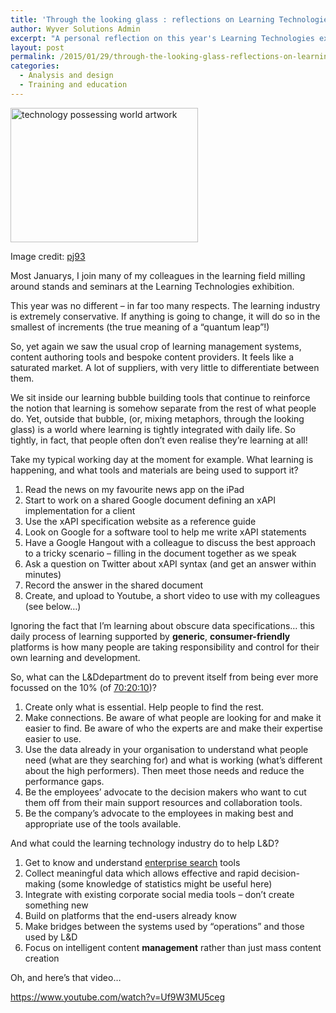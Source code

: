 ```yaml
---
title: 'Through the looking glass : reflections on Learning Technologies 2015'
author: Wyver Solutions Admin
excerpt: "A personal reflection on this year's Learning Technologies exhibition and the rut we seem to be in."
layout: post
permalink: /2015/01/29/through-the-looking-glass-reflections-on-learning-technologies-2015/
categories:
  - Analysis and design
  - Training and education
---
```

<div id="attachment_1241" style="width: 310px" class="wp-caption alignright">
  <a href="http://www.wyversolutions.co.uk/cms/wp-content/uploads/2015/01/technology_possessing_world_by_pj93-d4809z7.jpg"><img class="size-medium wp-image-1241" src="http://www.wyversolutions.co.uk/cms/wp-content/uploads/2015/01/technology_possessing_world_by_pj93-d4809z7-300x215.jpg" alt="technology possessing world artwork" width="300" height="215" /></a>
  
  <p class="wp-caption-text">
    Image credit: <a href="http://pj93.deviantart.com/art/Technology-possessing-World-255314563" target="_blank">pj93</a>
  </p>
</div>

Most Januarys, I join many of my colleagues in the learning field milling around stands and seminars at the Learning Technologies exhibition.

This year was no different &#8211; in far too many respects. The learning industry is extremely conservative. If anything is going to change, it will do so in the smallest of increments (the true meaning of a &#8220;quantum leap&#8221;!)

So, yet again we saw the usual crop of learning management systems, content authoring tools and bespoke content providers. It feels like a saturated market. A lot of suppliers, with very little to differentiate between them.

We sit inside our learning bubble building tools that continue to reinforce the notion that learning is somehow separate from the rest of what people do. Yet, outside that bubble, (or, mixing metaphors, through the looking glass) is a world where learning is tightly integrated with daily life. So tightly, in fact, that people often don&#8217;t even realise they&#8217;re learning at all!

Take my typical working day at the moment for example. What learning is happening, and what tools and materials are being used to support it?

  1. Read the news on my favourite news app on the iPad
  2. Start to work on a shared Google document defining an xAPI implementation for a client
  3. Use the xAPI specification website as a reference guide
  4. Look on Google for a software tool to help me write xAPI statements
  5. Have a Google Hangout with a colleague to discuss the best approach to a tricky scenario &#8211; filling in the document together as we speak
  6. Ask a question on Twitter about xAPI syntax (and get an answer within minutes)
  7. Record the answer in the shared document
  8. Create, and upload to Youtube, a short video to use with my colleagues (see below&#8230;)

Ignoring the fact that I&#8217;m learning about obscure data specifications&#8230; this daily process of learning supported by **generic**, **consumer-friendly** platforms is how many people are taking responsibility and control for their own learning and development.

So, what can the L&amp;Ddepartment do to prevent itself from being ever more focussed on the 10% (of <a href="http://en.wikipedia.org/wiki/70/20/10_Model" target="_blank">70:20:10</a>)?

  1. Create only what is essential. Help people to find the rest.
  2. Make connections. Be aware of what people are looking for and make it easier to find. Be aware of who the experts are and make their expertise easier to use.
  3. Use the data already in your organisation to understand what people need (what are they searching for) and what is working (what&#8217;s different about the high performers). Then meet those needs and reduce the performance gaps.
  4. Be the employees&#8217; advocate to the decision makers who want to cut them off from their main support resources and collaboration tools.
  5. Be the company&#8217;s advocate to the employees in making best and appropriate use of the tools available.

And what could the learning technology industry do to help L&D?

  1. Get to know and understand <a href="http://www.aiim.org/What-is-Enterprise-Search" target="_blank">enterprise search</a> tools
  2. Collect meaningful data which allows effective and rapid decision-making (some knowledge of statistics might be useful here)
  3. Integrate with existing corporate social media tools &#8211; don&#8217;t create something new
  4. Build on platforms that the end-users already know
  5. Make bridges between the systems used by &#8220;operations&#8221; and those used by L&D
  6. Focus on intelligent content **management** rather than just mass content creation

Oh, and here&#8217;s that video&#8230;

https://www.youtube.com/watch?v=Uf9W3MU5ceg
